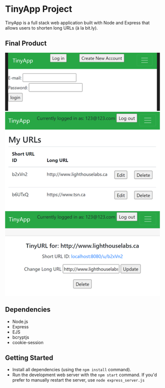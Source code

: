 # TinyApp Project

TinyApp is a full stack web application built with Node and Express that allows users to shorten long URLs (à la bit.ly).

## Final Product

!["Screenshot of the Login page"](https://github.com/thefonzie-codes/tinyapp/blob/master/docs/tinyapp_login.png?raw=true)
!["Screenshot of the /urls page"](https://github.com/thefonzie-codes/tinyapp/blob/master/docs/tinyapp_urls_page.png?raw=true)
!["Screenshot of the edit/update page"](https://github.com/thefonzie-codes/tinyapp/blob/master/docs/tinyapp_url_edit.png?raw=true)

## Dependencies

- Node.js
- Express
- EJS
- bcryptjs
- cookie-session

## Getting Started

- Install all dependencies (using the `npm install` command).
- Run the development web server with the `npm start` command.  If you'd prefer to manually restart the server, use `node express_server.js`